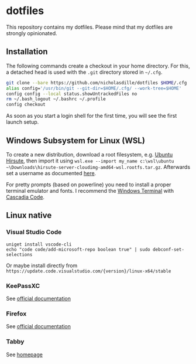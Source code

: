 # dotfiles

This repository contains my dotfiles. Please mind that my dotfiles are strongly opinionated.

## Installation

The following commands create a checkout in your home directory. For this, a detached head is used with the `.git` directory stored in `~/.cfg`.

```bash
git clone --bare https://github.com/nicholasdille/dotfiles $HOME/.cfg
alias config='/usr/bin/git --git-dir=$HOME/.cfg/ --work-tree=$HOME'
config config --local status.showUntrackedFiles no
rm ~/.bash_logout ~/.bashrc ~/.profile
config checkout
```

As soon as you start a login shell for the first time, you will see the first launch setup.

## Windows Subsystem for Linux (WSL)

To create a new distribution, download a root filesystem, e.g. [Ubuntu Hirsute](https://cloud-images.ubuntu.com/hirsute/current/), then import it using `wsl.exe --import my_name c:\wsl\ubuntu ~\Downloads\hirsute-server-cloudimg-amd64-wsl.rootfs.tar.gz`. Afterwards set a username as documented [here](https://docs.microsoft.com/en-us/windows/wsl/wsl-config#user).

For pretty prompts (based on powerline) you need to install a proper terminal emulator and fonts. I recommend the [Windows Terminal](https://github.com/microsoft/terminal/releases) with [Cascadia Code](https://github.com/microsoft/cascadia-code).

## Linux native

### Visual Studio Code

```shell
uniget install vscode-cli
echo "code code/add-microsoft-repo boolean true" | sudo debconf-set-selections
```

Or maybe install directly from `https://update.code.visualstudio.com/{version}/linux-x64/stable`

### KeePassXC

See [official documentation](https://keepassxc.org/docs/KeePassXC_GettingStarted#_linux)

### Firefox

See [official documentation](https://support.mozilla.org/kb/firefox-unter-linux-installieren)

### Tabby

See [homepage](https://tabby.sh/)
